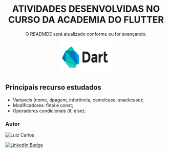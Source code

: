 <h1 align="center">ATIVIDADES DESENVOLVIDAS NO CURSO DA ACADEMIA DO FLUTTER</h1>

<p align="center"> O READMDE será atualizado conforme eu for avançando.</p>

<p align="center">
<img width="160" height="100" src="images/dart.png"/>


</p>

## Principais recurso estudados


- Variaveis (nome, tipagem, inferência, camelcase, snackcase);
- Modificadores: final e const;
- Operadores condicionais (if, else);


### Autor

<img alt="Luiz Carlos" title="Luiz Carlos" src="https://avatars.githubusercontent.com/u/29442285?s=96&v=4" height="100" width="100" />

[![LinkedIn Badge](https://img.shields.io/badge/-LUIZ_CARLOS-blue?style=flat-square&logo=Linkedin&logoColor=white&link=https://www.linkedin.com/in/luizzlcs/)](https://www.linkedin.com/in/luizzlcs/)

